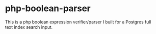 php-boolean-parser
==================

This is a php boolean expression verifier/parser I built for a Postgres full text index search input.
